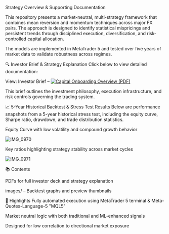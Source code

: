 Strategy Overview & Supporting Documentation

This repository presents a market-neutral, multi-strategy framework that combines mean reversion and momentum techniques across major FX pairs. The approach is designed to identify statistical mispricings and persistent trends through disciplined execution, diversification, and risk-controlled capital allocation.

The models are implemented in MetaTrader 5 and tested over five years of market data to validate robustness across regimes.

🔍 Investor Brief & Strategy Explanation
Click below to view detailed documentation:


View: Investor Brief – [![Capital Onboarding Overview (PDF)](UMD_external_work_preview.png)](UMD%20external%20work.pdf)

This brief outlines the investment philosophy, execution infrastructure, and risk controls governing the trading system.



📈 5-Year Historical Backtest & Stress Test Results
Below are performance snapshots from a 5-year historical stress test, including the equity curve, Sharpe ratio, drawdown, and trade distribution statistics.


Equity Curve with low volatility and compound growth behavior

![IMG_0970](https://github.com/user-attachments/assets/2ccffff0-e91f-43ff-9951-75ac39d45405)



Key ratios highlighting strategy stability across market cycles

![IMG_0971](https://github.com/user-attachments/assets/b3f7c411-d5f1-48d0-88fd-008b7e9c0ef5)


📚 Contents

PDFs for full investor deck and strategy explanation

images/ – Backtest graphs and preview thumbnails

📌 Highlights
Fully automated execution using MetaTrader 5 terminal & Meta-Quotes-Language-5 "MQL5"

Market neutral logic with both traditional and ML-enhanced signals

Designed for low correlation to directional market exposure

